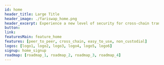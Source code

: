 ```yaml
---
id: home
header_title: Large Title
header_image: ./fariswap_home.png
header_excerpt: Experience a new level of security for cross-chain transactions. FairSwap combines the technologies of Blockchain, Erasure-Coding and ZeroOS with the largest network of decentralized capacity in the world.
button:
link:
featuresMain: feature_home
features: [peer_to_peer, cross_chain, easy_to_use, non_custodial]
logos: [logo1, logo2, logo3, logo4, logo5, logo6]
signup: home_signup
roadmap: [roadmap_1, roadmap_2, roadmap_3, roadmap_4]
---
```


<!-- header: home_header -->
<!-- logos: [logo1, logo2, logo3, logo4, logo5, logo6] -->
<!--  -->

<!-- header: home_header
headerSolution : headerHome
solution_image_2: ./Data_Graph.png -->
<!-- cards: [home_card] -->

<!-- featuresMain2: Features_home_2
features2:
  [
    decentralize_the_internet,
    connect_the_world,
    make_data_safe,
    earn_passive_income,
  ] -->
<!-- 
inTheNews: in_the_news
cta: home_cta
solution_image: ./home_image.png -->

<!-- roadmap:
  [roadmap_1, roadmap_2, roadmap_3, roadmap_4] -->
